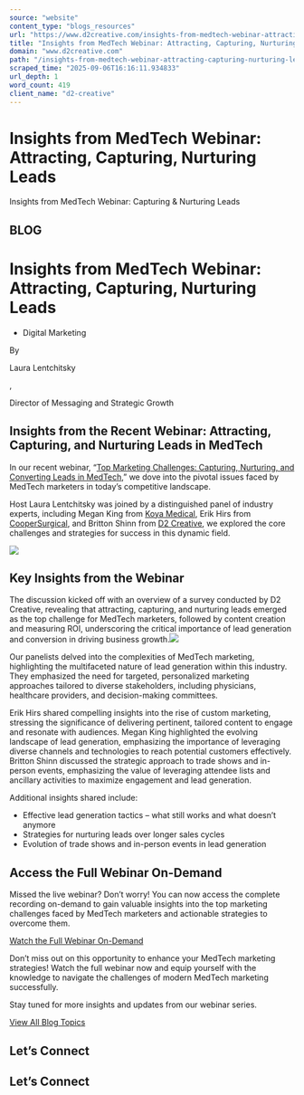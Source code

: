 ```yaml
---
source: "website"
content_type: "blogs_resources"
url: "https://www.d2creative.com/insights-from-medtech-webinar-attracting-capturing-nurturing-leads/"
title: "Insights from MedTech Webinar: Attracting, Capturing, Nurturing Leads"
domain: "www.d2creative.com"
path: "/insights-from-medtech-webinar-attracting-capturing-nurturing-leads/"
scraped_time: "2025-09-06T16:16:11.934833"
url_depth: 1
word_count: 419
client_name: "d2-creative"
---
```


# Insights from MedTech Webinar: Attracting, Capturing, Nurturing Leads

Insights from MedTech Webinar: Capturing & Nurturing Leads

## BLOG

# Insights from MedTech Webinar: Attracting, Capturing, Nurturing Leads

*   Digital Marketing

By

Laura Lentchitsky

,

Director of Messaging and Strategic Growth

## Insights from the Recent Webinar: Attracting, Capturing, and Nurturing Leads in MedTech

In our recent webinar, “[Top Marketing Challenges: Capturing, Nurturing, and Converting Leads in MedTech](https://go.d2creative.com/webinar/attracting-capturing-nurturing-leads/?utm_source=d2-creative&utm_medium=referral&utm_campaign=webinar&utm_content=blog),” we dove into the pivotal issues faced by MedTech marketers in today’s competitive landscape.

Host Laura Lentchitsky was joined by a distinguished panel of industry experts, including Megan King from [Koya Medical](https://www.koyamedical.com/), Erik Hirs from [CooperSurgical](https://www.coopersurgical.com/), and Britton Shinn from [D2 Creative](https://www.d2creative.com/), we explored the core challenges and strategies for success in this dynamic field.

![](https://www.d2creative.com/wp-content/uploads/2024/05/6d45e928-d2-zoom-webinar-mktg-challenges-leads-lp-copy_10iq0ak00000000000001o.jpg)

## Key Insights from the Webinar

The discussion kicked off with an overview of a survey conducted by D2 Creative, revealing that attracting, capturing, and nurturing leads emerged as the top challenge for MedTech marketers, followed by content creation and measuring ROI, underscoring the critical importance of lead generation and conversion in driving business growth.![](https://www.d2creative.com/wp-content/uploads/2024/05/d2-zoom-webinar-infographic-li-leads-4-2-1024x1024.jpg)

Our panelists delved into the complexities of MedTech marketing, highlighting the multifaceted nature of lead generation within this industry. They emphasized the need for targeted, personalized marketing approaches tailored to diverse stakeholders, including physicians, healthcare providers, and decision-making committees.

Erik Hirs shared compelling insights into the rise of custom marketing, stressing the significance of delivering pertinent, tailored content to engage and resonate with audiences. Megan King highlighted the evolving landscape of lead generation, emphasizing the importance of leveraging diverse channels and technologies to reach potential customers effectively. Britton Shinn discussed the strategic approach to trade shows and in-person events, emphasizing the value of leveraging attendee lists and ancillary activities to maximize engagement and lead generation.

Additional insights shared include:

*   Effective lead generation tactics – what still works and what doesn’t anymore
*   Strategies for nurturing leads over longer sales cycles
*   Evolution of trade shows and in-person events in lead generation

## Access the Full Webinar On-Demand

Missed the live webinar? Don’t worry! You can now access the complete recording on-demand to gain valuable insights into the top marketing challenges faced by MedTech marketers and actionable strategies to overcome them.

[Watch the Full Webinar On-Demand](https://go.d2creative.com/webinar/attracting-capturing-nurturing-leads/?utm_source=d2-creative&utm_medium=referral&utm_campaign=webinar&utm_content=blog)

Don’t miss out on this opportunity to enhance your MedTech marketing strategies! Watch the full webinar now and equip yourself with the knowledge to navigate the challenges of modern MedTech marketing successfully.

Stay tuned for more insights and updates from our webinar series.

[View All Blog Topics](https://www.d2creative.com/blog/)

## Let’s Connect

## Let’s Connect